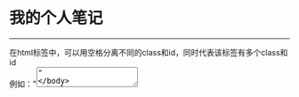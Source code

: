 <h1>我的个人笔记</h1>
<hr />
在html标签中，可以用空格分离不同的class和id，同时代表该标签有多个class和id
<br />
例如："<textarea id='wo shi hahahah' class='ni heiheihei'>"

